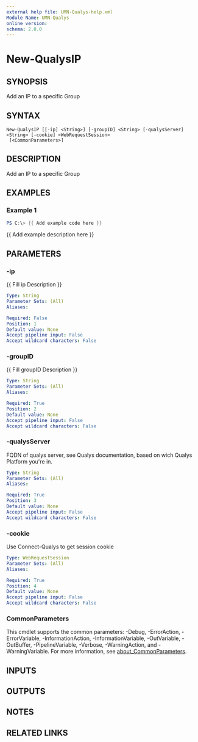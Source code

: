 ```yaml
---
external help file: UMN-Qualys-help.xml
Module Name: UMN-Qualys
online version:
schema: 2.0.0
---
```


# New-QualysIP

## SYNOPSIS
Add an IP to a specific Group

## SYNTAX

```
New-QualysIP [[-ip] <String>] [-groupID] <String> [-qualysServer] <String> [-cookie] <WebRequestSession>
 [<CommonParameters>]
```

## DESCRIPTION
Add an IP to a specific Group

## EXAMPLES

### Example 1
```powershell
PS C:\> {{ Add example code here }}
```

{{ Add example description here }}

## PARAMETERS

### -ip
{{ Fill ip Description }}

```yaml
Type: String
Parameter Sets: (All)
Aliases:

Required: False
Position: 1
Default value: None
Accept pipeline input: False
Accept wildcard characters: False
```

### -groupID
{{ Fill groupID Description }}

```yaml
Type: String
Parameter Sets: (All)
Aliases:

Required: True
Position: 2
Default value: None
Accept pipeline input: False
Accept wildcard characters: False
```

### -qualysServer
FQDN of qualys server, see Qualys documentation, based on wich Qualys Platform you're in.

```yaml
Type: String
Parameter Sets: (All)
Aliases:

Required: True
Position: 3
Default value: None
Accept pipeline input: False
Accept wildcard characters: False
```

### -cookie
Use Connect-Qualys to get session cookie

```yaml
Type: WebRequestSession
Parameter Sets: (All)
Aliases:

Required: True
Position: 4
Default value: None
Accept pipeline input: False
Accept wildcard characters: False
```

### CommonParameters
This cmdlet supports the common parameters: -Debug, -ErrorAction, -ErrorVariable, -InformationAction, -InformationVariable, -OutVariable, -OutBuffer, -PipelineVariable, -Verbose, -WarningAction, and -WarningVariable. For more information, see [about_CommonParameters](http://go.microsoft.com/fwlink/?LinkID=113216).

## INPUTS

## OUTPUTS

## NOTES

## RELATED LINKS
